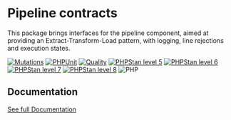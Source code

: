 Pipeline contracts
===

This package brings interfaces for the pipeline component, aimed at providing an Extract-Transform-Load pattern,
with logging, line rejections and execution states.


[![Mutations](https://github.com/php-etl/pipeline-contracts/actions/workflows/infection.yaml/badge.svg)](https://github.com/php-etl/pipeline-contracts/actions/workflows/infection.yaml)
[![PHPUnit](https://github.com/php-etl/pipeline-contracts/actions/workflows/phpunit.yaml/badge.svg)](https://github.com/php-etl/pipeline-contracts/actions/workflows/phpunit.yaml)
[![Quality](https://github.com/php-etl/pipeline-contracts/actions/workflows/quality.yaml/badge.svg)](https://github.com/php-etl/pipeline-contracts/actions/workflows/quality.yaml)
[![PHPStan level 5](https://github.com/php-etl/pipeline-contracts/actions/workflows/phpstan-5.yaml/badge.svg)](https://github.com/php-etl/pipeline-contracts/actions/workflows/phpstan-5.yaml)
[![PHPStan level 6](https://github.com/php-etl/pipeline-contracts/actions/workflows/phpstan-6.yaml/badge.svg)](https://github.com/php-etl/pipeline-contracts/actions/workflows/phpstan-6.yaml)
[![PHPStan level 7](https://github.com/php-etl/pipeline-contracts/actions/workflows/phpstan-7.yaml/badge.svg)](https://github.com/php-etl/pipeline-contracts/actions/workflows/phpstan-7.yaml)
[![PHPStan level 8](https://github.com/php-etl/pipeline-contracts/actions/workflows/phpstan-8.yaml/badge.svg)](https://github.com/php-etl/pipeline-contracts/actions/workflows/phpstan-8.yaml)
![PHP](https://img.shields.io/packagist/php-v/php-etl/pipeline-contracts)

Documentation
---

[See full Documentation](https://php-etl.github.io/documentation)

